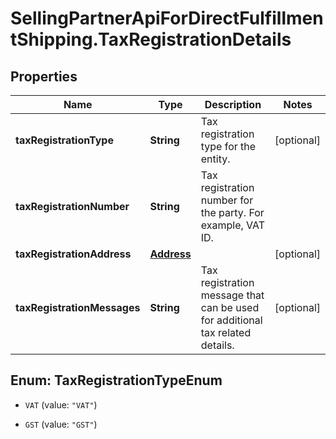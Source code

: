 # SellingPartnerApiForDirectFulfillmentShipping.TaxRegistrationDetails

## Properties

Name | Type | Description | Notes
------------ | ------------- | ------------- | -------------
**taxRegistrationType** | **String** | Tax registration type for the entity. | [optional] 
**taxRegistrationNumber** | **String** | Tax registration number for the party. For example, VAT ID. | 
**taxRegistrationAddress** | [**Address**](Address.md) |  | [optional] 
**taxRegistrationMessages** | **String** | Tax registration message that can be used for additional tax related details. | [optional] 



## Enum: TaxRegistrationTypeEnum


* `VAT` (value: `"VAT"`)

* `GST` (value: `"GST"`)




